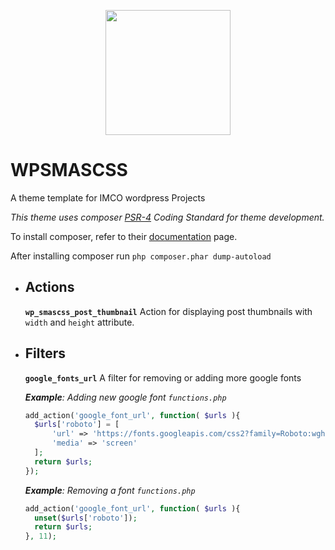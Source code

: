 <p align="center">
<img width="200" src="https://imco.space/assets/img/branding-full.svg">
</p>

# WPSMASCSS
A theme template for IMCO wordpress Projects

_This theme uses composer <a href="https://www.php-fig.org/psr/psr-4/">PSR-4</a> Coding Standard for theme development._ 

To install composer, refer to their <a href="https://getcomposer.org/doc/00-intro.md#installation-linux-unix-macos">documentation</a> page.

After installing composer run `php composer.phar dump-autoload`

- **Actions**
  -
  **`wp_smascss_post_thumbnail`**
  Action for displaying post thumbnails with `width` and `height` attribute.

- **Filters** 
  -
  **`google_fonts_url`**
  A filter for removing or adding more google fonts

  _**Example**: Adding new google font `functions.php`_ 
  
  ```php
  add_action('google_font_url', function( $urls ){
    $urls['roboto'] = [
        'url' => 'https://fonts.googleapis.com/css2?family=Roboto:wght@100;300;400;700&display=swap',
        'media' => 'screen'
    ];
    return $urls;
  });
  ```

  _**Example**: Removing a font `functions.php`_
  
  ```php
  add_action('google_font_url', function( $urls ){
    unset($urls['roboto']);
    return $urls;
  }, 11);
  ```